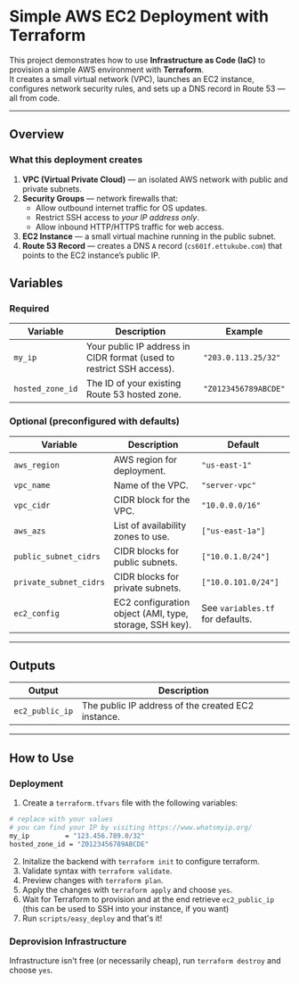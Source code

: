 # Simple AWS EC2 Deployment with Terraform

This project demonstrates how to use **Infrastructure as Code (IaC)** to provision a simple AWS environment with **Terraform**.  
It creates a small virtual network (VPC), launches an EC2 instance, configures network security rules, and sets up a DNS record in Route 53 — all from code.

---

## Overview

### What this deployment creates

1. **VPC (Virtual Private Cloud)** — an isolated AWS network with public and private subnets.
2. **Security Groups** — network firewalls that:
   - Allow outbound internet traffic for OS updates.
   - Restrict SSH access to _your IP address only_.
   - Allow inbound HTTP/HTTPS traffic for web access.
3. **EC2 Instance** — a small virtual machine running in the public subnet.
4. **Route 53 Record** — creates a DNS `A` record (`cs601f.ettukube.com`) that points to the EC2 instance’s public IP.

## Variables

### Required

| Variable         | Description                                                          | Example              |
| ---------------- | -------------------------------------------------------------------- | -------------------- |
| `my_ip`          | Your public IP address in CIDR format (used to restrict SSH access). | `"203.0.113.25/32"`  |
| `hosted_zone_id` | The ID of your existing Route 53 hosted zone.                        | `"Z0123456789ABCDE"` |

### Optional (preconfigured with defaults)

| Variable               | Description                                             | Default                          |
| ---------------------- | ------------------------------------------------------- | -------------------------------- |
| `aws_region`           | AWS region for deployment.                              | `"us-east-1"`                    |
| `vpc_name`             | Name of the VPC.                                        | `"server-vpc"`                   |
| `vpc_cidr`             | CIDR block for the VPC.                                 | `"10.0.0.0/16"`                  |
| `aws_azs`              | List of availability zones to use.                      | `["us-east-1a"]`                 |
| `public_subnet_cidrs`  | CIDR blocks for public subnets.                         | `["10.0.1.0/24"]`                |
| `private_subnet_cidrs` | CIDR blocks for private subnets.                        | `["10.0.101.0/24"]`              |
| `ec2_config`           | EC2 configuration object (AMI, type, storage, SSH key). | See `variables.tf` for defaults. |

---

## Outputs

| Output          | Description                                        |
| --------------- | -------------------------------------------------- |
| `ec2_public_ip` | The public IP address of the created EC2 instance. |

---

## How to Use

### Deployment

1. Create a `terraform.tfvars` file with the following variables:

```bash
# replace with your values
# you can find your IP by visiting https://www.whatsmyip.org/
my_ip         = "123.456.789.0/32"
hosted_zone_id = "Z0123456789ABCDE"
```

2. Initalize the backend with `terraform init` to configure terraform.
3. Validate syntax with `terraform validate`.
4. Preview changes with `terraform plan`.
5. Apply the changes with `terraform apply` and choose `yes`.
6. Wait for Terraform to provision and at the end retrieve `ec2_public_ip` (this can be used to SSH into your instance, if you want)
7. Run `scripts/easy_deploy` and that's it!

### Deprovision Infrastructure

Infrastructure isn't free (or necessarily cheap), run `terraform destroy` and choose `yes`.
